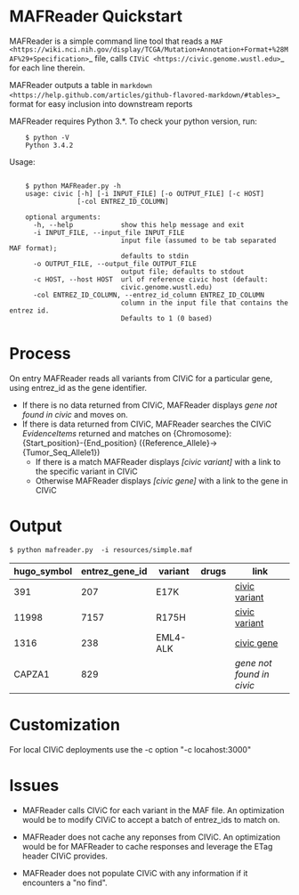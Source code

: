 MAFReader Quickstart
=================

MAFReader is a simple command line tool that reads a `MAF <https://wiki.nci.nih.gov/display/TCGA/Mutation+Annotation+Format+%28MAF%29+Specification>`_ file, calls `CIViC <https://civic.genome.wustl.edu>`_ for each line therein.

MAFReader outputs a table in `markdown <https://help.github.com/articles/github-flavored-markdown/#tables>`_ format for easy inclusion into downstream reports

MAFReader requires Python 3.*. To check your python version, run:

```
    $ python -V
    Python 3.4.2
```

Usage:

```

    $ python MAFReader.py -h
    usage: civic [-h] [-i INPUT_FILE] [-o OUTPUT_FILE] [-c HOST]
                 [-col ENTREZ_ID_COLUMN]

    optional arguments:
      -h, --help            show this help message and exit
      -i INPUT_FILE, --input_file INPUT_FILE
                            input file (assumed to be tab separated MAF format);
                            defaults to stdin
      -o OUTPUT_FILE, --output_file OUTPUT_FILE
                            output file; defaults to stdout
      -c HOST, --host HOST  url of reference civic host (default:
                            civic.genome.wustl.edu)
      -col ENTREZ_ID_COLUMN, --entrez_id_column ENTREZ_ID_COLUMN
                            column in the input file that contains the entrez id.
                            Defaults to 1 (0 based)
```

Process
========
On entry MAFReader reads all variants from CIViC for a particular gene, using entrez_id as the gene identifier.
* If there is no data returned from CIViC, MAFReader displays _gene not found in civic_  and moves on.
* If there is data returned from CIViC, MAFReader searches the CIViC _EvidenceItems_ returned and matches on 
{Chromosome}:{Start_position}-{End_position} ({Reference_Allele}->{Tumor_Seq_Allele1})
  * If there is a match MAFReader displays _[civic variant]_ with a link to the specific variant in CIViC
  * Otherwise MAFReader displays  _[civic gene]_ with a link to the gene in CIViC





Output
=============
```
$ python mafreader.py  -i resources/simple.maf
```
| hugo_symbol  | entrez_gene_id  | variant  | drugs  | link  |
|---  |---  |---  |---  |---  |
| 391  | 207  | E17K  |   | [civic variant](http://civic.genome.wustl.edu/#/events/genes/207/summary/variants/4/summary/evidence/8/summary)  |
| 11998  | 7157  | R175H  |   | [civic variant](http://civic.genome.wustl.edu/#/events/genes/7157/summary/variants/120/summary/evidence/408/summary)  |
| 1316  | 238  | EML4-ALK  |   | [civic gene](http://civic.genome.wustl.edu/#/events/genes/238/summary)  |
| CAPZA1  | 829  |   |   | _gene not found in civic_  |



Customization
=============
For local CIViC deployments use the -c option "-c locahost:3000"

Issues
======

* MAFReader calls CIViC for each variant in the MAF file.  An optimization would be to modify CIViC to accept a batch of entrez_ids to match on.

* MAFReader does not cache any reponses from CIViC.  An optimization would be for MAFReader to cache responses and leverage the ETag header CIViC provides.

* MAFReader does not populate CIViC with any information if it encounters a "no find".  

